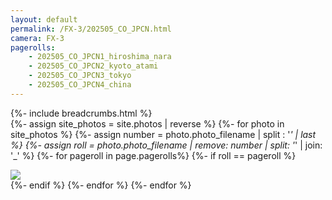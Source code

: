 ```yaml
---
layout: default
permalink: /FX-3/202505_CO_JPCN.html
camera: FX-3
pagerolls: 
    - 202505_CO_JPCN1_hiroshima_nara
    - 202505_CO_JPCN2_kyoto_atami
    - 202505_CO_JPCN3_tokyo
    - 202505_CO_JPCN4_china
---
```

{%- include breadcrumbs.html %}
<br>
{%- assign site_photos = site.photos | reverse %}
{%- for photo in site_photos %}
{%- assign number = photo.photo_filename | split : '_' | last %}
{%- assign roll = photo.photo_filename | remove: number | split: '_' | join: '_' %}
{%- for pageroll in page.pagerolls%}
{%- if roll == pageroll %}
<div class="thumbnail">
    <a href="{{photo.url}}">
        <img src="/assets/photos/{{page.camera}}/{{photo.photo_filename}}-thumb.webp"/>
    </a>
</div>
{%- endif %}
{%- endfor %}
{%- endfor %}
<br>
